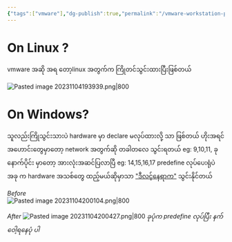 ```yaml
---
{"tags":["vmware"],"dg-publish":true,"permalink":"/vmware-workstation-pro/vmware-network-driver-fix-2nd-way/","dgPassFrontmatter":true,"noteIcon":""}
---
```


# On Linux ?
vmware အဆို အရ တော့linux အတွက်က ကြိုတင်သွင်းထားပြီးဖြစ်တယ်

![Pasted image 20231104193939.png|800](/img/user/Images%20All/Pasted%20image%2020231104193939.png)

# On Windows?
သူလည်းကြိုသွင်းသားပဲ hardware မှာ declare မလုပ်ထားလို့ သာ ဖြစ်တယ်
ဟိုးအရင်အဟောင်းတွေမှာတော့ network အတွက်ဆို တခါတလေ သွင်းရတယ် eg: 9,10,11,
ခုနောက်ပိုင်း မှာတော့ အားလုံးအဆင်ပြလာပြီ eg: 14,15,16,17 
predefine လုပ်ပေးရုံပဲ အခု က hardware အသစ်တွေ ထည့်မယ်ဆိုမှာသာ ["ဒီလင့်နေရာက"](https://y3kh.vercel.app/vmware-workstation-pro/vmware-network-driver-manual-installion/) သွင်းနိုင်တယ်  

*Before*  
![Pasted image 20231104200104.png|800](/img/user/Images%20All/Pasted%20image%2020231104200104.png)


*After*
![Pasted image 20231104200427.png|800](/img/user/Images%20All/Pasted%20image%2020231104200427.png)
*ခုပုံက predefine လုပ်ပြီး နက်ဝေါ့ရနေပုံ ပါ*